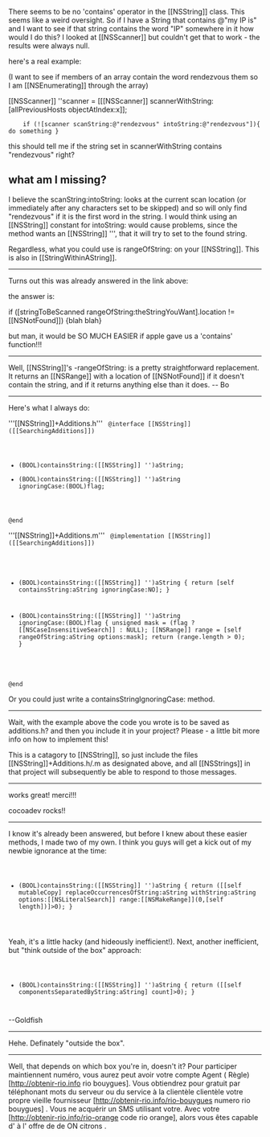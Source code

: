 There seems to be no 'contains' operator in the [[NSString]] class.  This seems like a weird oversight.  So if I have a String that contains @"my IP is" and I want to see if that string contains the word "IP" somewhere in it how would I do this?  I looked at [[NSScanner]] but couldn't get that to work - the results were always null.

here's a real example:

(I want to see if members of an array contain the word rendezvous them so I am [[NSEnumerating]] through the array)

 [[NSScanner]] ''scanner = [[[NSScanner]] scannerWithString:[allPreviousHosts objectAtIndex:x]];

        if (![scanner scanString:@"rendezvous" intoString:@"rendezvous"]){  do something }

this should tell me if the string set in scannerWithString contains "rendezvous" right?

what am I missing?
----
I believe the scanString:intoString: looks at the current scan location (or immediately after any characters set to be skipped) and so will only find "rendezvous" if it is the first word in the string. I would think using an [[NSString]] constant for intoString: would cause problems, since the method wants an [[NSString]] ''', that it will try to set to the found string.

Regardless, what you could use is rangeOfString: on your [[NSString]]. This is also in [[StringWithinAString]].

----

Turns out this was already answered in the link above:

the answer is:

if ([stringToBeScanned rangeOfString:theStringYouWant].location != [[NSNotFound]]) {blah blah}

but man, it would be SO MUCH EASIER if apple gave us a 'contains' function!!!

----

Well, [[NSString]]'s -rangeOfString: is a pretty straightforward replacement.  It returns an [[NSRange]] with a location of [[NSNotFound]] if it doesn't contain the string, and if it returns anything else than it does. -- Bo

----

Here's what I always do:

'''[[NSString]]+Additions.h'''
<code>
@interface [[NSString]] ([[SearchingAdditions]])

- (BOOL)containsString:([[NSString]] '')aString;
- (BOOL)containsString:([[NSString]] '')aString ignoringCase:(BOOL)flag;

@end
</code>

'''[[NSString]]+Additions.m'''
<code>
@implementation [[NSString]] ([[SearchingAdditions]])

- (BOOL)containsString:([[NSString]] '')aString
{
    return [self containsString:aString ignoringCase:NO];
}

- (BOOL)containsString:([[NSString]] '')aString ignoringCase:(BOOL)flag
{
    unsigned mask = (flag ? [[NSCaseInsensitiveSearch]] : NULL);
    [[NSRange]] range = [self rangeOfString:aString options:mask];
    return (range.length > 0);
}

@end
</code>

Or you could just write a containsStringIgnoringCase: method.

----

Wait, with the example above the code you wrote is to be saved as additions.h?  and then you include it in your project?  Please - a little bit more info on how to implement this!

This is a catagory to [[NSString]], so just include the files [[NSString]]+Additions.h/.m as designated above, and all [[NSStrings]] in that project will subsequently be able to respond to those messages.

----

works great!  merci!!!

cocoadev rocks!!

----

I know it's already been answered, but before I knew about these easier methods, I made two of my own. I think you guys will get a kick out of my newbie ignorance at the time:
<code>
- (BOOL)containsString:([[NSString]] '')aString
{
    return ([[self mutableCopy] replaceOccurrencesOfString:aString withString:aString options:[[NSLiteralSearch]] range:[[NSMakeRange]](0,[self length])]>0);
}
</code>

Yeah, it's a little hacky (and hideously inefficient!).
Next, another inefficient, but "think outside of the box" approach:
<code>
- (BOOL)containsString:([[NSString]] '')aString
{
    return ([[self componentsSeparatedByString:aString] count]>0);
}
</code>
--Goldfish

----

Hehe. Definately "outside the box".

----

Well, that depends on which box you're in, doesn't it?
 Pour participer   maintiennent numéro, vous aurez  peut avoir  votre compte   Agent  ( Règle) [http://obtenir-rio.info rio bouygues]. Vous obtiendrez  pour  gratuit  par  téléphonant   mots  du serveur ou du service à la clientèle  clientèle   votre propre  vieille fournisseur  [http://obtenir-rio.info/rio-bouygues numero rio bouygues] . Vous ne   acquérir  un SMS  utilisant votre. Avec votre  [http://obtenir-rio.info/rio-orange code rio orange], alors  vous êtes capable d' à l' offre de  de  ON   citrons .